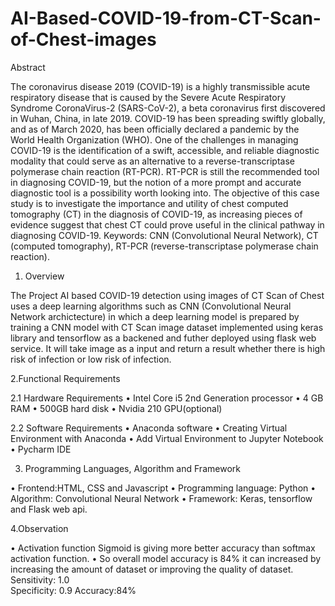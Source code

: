 # AI-Based-COVID-19-from-CT-Scan-of-Chest-images

Abstract

The coronavirus disease 2019 (COVID-19) is a highly transmissible acute respiratory disease that is caused by the Severe Acute Respiratory Syndrome CoronaVirus-2 (SARS-CoV-2), a beta coronavirus first discovered in Wuhan, China, in late 2019. COVID-19 has been spreading swiftly globally, and as of March 2020, has been officially declared a pandemic by the World Health Organization (WHO). One of the challenges in managing COVID-19 is the identification of a swift, accessible, and reliable diagnostic modality that could serve as an alternative to a reverse-transcriptase polymerase chain reaction (RT-PCR). RT-PCR is still the recommended tool in diagnosing COVID-19, but the notion of a more prompt and accurate diagnostic tool is a possibility worth looking into. The objective of this case study is to investigate the importance and utility of chest computed tomography (CT) in the diagnosis of COVID-19, as increasing pieces of evidence suggest that chest CT could prove useful in the clinical pathway in diagnosing COVID-19.
Keywords: CNN (Convolutional Neural Network), CT (computed tomography), RT-PCR (reverse-transcriptase polymerase chain reaction).

1. Overview

The Project AI based COVID-19 detection using images of CT Scan of Chest uses a deep learning algorithms such as CNN (Convolutional Neural Network archictecture) in which a deep learning model is prepared by training a CNN model with CT Scan image dataset implemented using keras library and tensorflow as a backened and futher deployed using flask web service. It will take image as a input and return a result whether there is high risk of infection or low risk of infection.

2.Functional Requirements

2.1 Hardware Requirements
•	Intel Core i5 2nd Generation processor 
•	4 GB RAM
•	500GB  hard disk
•	Nvidia 210 GPU(optional)

2.2 Software Requirements
•	Anaconda software
•	Creating Virtual Environment with Anaconda
•	Add Virtual Environment to Jupyter Notebook
•	Pycharm IDE

3. Programming Languages, Algorithm  and Framework 

•	Frontend:HTML, CSS and Javascript
•	Programming language: Python 
•	Algorithm: Convolutional Neural Network
•	Framework: Keras, tensorflow and Flask web api.

4.Observation

•	Activation function Sigmoid is giving more better accuracy than softmax activation function.
•	So overall model accuracy is 84% it can increased by increasing the amount of dataset or improving the quality of dataset.
  Sensitivity: 1.0    
  Specificity: 0.9
  Accuracy:84%




